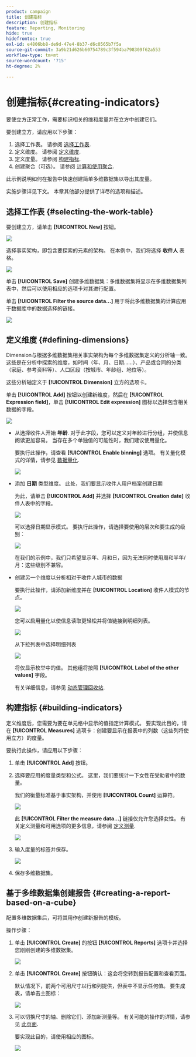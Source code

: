 ```yaml
---
product: campaign
title: 创建指标
description: 创建指标
feature: Reporting, Monitoring
hide: true
hidefromtoc: true
exl-id: e4806bb8-de9d-47e4-8b37-d6c0565b7f5a
source-git-commit: 3a9b21d626b60754789c3f594ba798309f62a553
workflow-type: tm+mt
source-wordcount: '715'
ht-degree: 2%

---
```


# 创建指标{#creating-indicators}



要使立方正常工作，需要标识相关的维和度量并在立方中创建它们。

要创建立方，请应用以下步骤：

1. 选择工作表。 请参阅 [选择工作表](#selecting-the-work-table).
1. 定义维度。 请参阅 [定义维度](#defining-dimensions).
1. 定义度量。 请参阅 [构建指标](#building-indicators).
1. 创建聚合（可选）。 请参阅 [计算和使用聚合](../../reporting/using/concepts-and-methodology.md#calculating-and-using-aggregates).

此示例说明如何在报告中快速创建简单多维数据集以导出其度量。

实施步骤详见下文。 本章其他部分提供了详尽的选项和描述。

## 选择工作表 {#selecting-the-work-table}

要创建立方，请单击 **[!UICONTROL New]** 按钮。

![](assets/s_advuser_cube_create.png)

选择事实架构，即包含要探索的元素的架构。 在本例中，我们将选择 **收件人** 表格。

![](assets/s_advuser_cube_wz_02.png)

单击 **[!UICONTROL Save]** 创建多维数据集：多维数据集将显示在多维数据集列表中，然后可以使用相应的选项卡对其进行配置。

单击 **[!UICONTROL Filter the source data...]** 用于将此多维数据集的计算应用于数据库中的数据选择的链接。

![](assets/s_advuser_cube_wz_03.png)

## 定义维度 {#defining-dimensions}

Dimension与根据多维数据集相关事实架构为每个多维数据集定义的分析轴一致。 这些是在分析中探索的维度，如时间（年、月、日期……）、产品或合同的分类（家庭、参考资料等）、人口区段（按城市、年龄组、地位等）。

这些分析轴定义于 **[!UICONTROL Dimension]** 立方的选项卡。

单击 **[!UICONTROL Add]** 按钮以创建新维度，然后在 **[!UICONTROL Expression field]**，单击 **[!UICONTROL Edit expression]** 图标以选择包含相关数据的字段。

![](assets/s_advuser_cube_wz_04.png)

* 从选择收件人开始 **年龄**. 对于此字段，您可以定义对年龄进行分组，并使信息阅读更加容易。 当存在多个单独值的可能性时，我们建议使用量化。

  要执行此操作，请查看 **[!UICONTROL Enable binning]** 选项。 有关量化模式的详情，请参见 [数据量化](../../reporting/using/concepts-and-methodology.md#data-binning).

  ![](assets/s_advuser_cube_wz_05.png)

* 添加 **日期** 类型维度。 此处，我们要显示收件人用户档案创建日期

  为此，请单击 **[!UICONTROL Add]** 并选择 **[!UICONTROL Creation date]** 收件人表中的字段。

  ![](assets/s_advuser_cube_wz_06.png)

  可以选择日期显示模式。 要执行此操作，请选择要使用的层次和要生成的级别：

  ![](assets/s_advuser_cube_wz_07.png)

  在我们的示例中，我们只希望显示年、月和日，因为无法同时使用周和半年/月：这些级别不兼容。

* 创建另一个维度以分析相对于收件人城市的数据

  要执行此操作，请添加新维度并在 **[!UICONTROL Location]** 收件人模式的节点。

  ![](assets/s_advuser_cube_wz_08.png)

  您可以启用量化以使信息读取更轻松并将值链接到明细列表。

  ![](assets/s_advuser_cube_wz_09.png)

  从下拉列表中选择明细列表

  ![](assets/s_advuser_cube_wz_10.png)

  将仅显示枚举中的值。 其他组将按照 **[!UICONTROL Label of the other values]** 字段。

  有关详细信息，请参见 [动态管理回收站](../../reporting/using/concepts-and-methodology.md#dynamically-managing-bins).

## 构建指标 {#building-indicators}

定义维度后，您需要为要在单元格中显示的值指定计算模式。 要实现此目的，请在 **[!UICONTROL Measures]** 选项卡：创建要显示在报表中的列数（这些列将使用立方）的度量。

要执行此操作，请应用以下步骤：

1. 单击 **[!UICONTROL Add]** 按钮。
1. 选择要应用的度量类型和公式。 这里，我们要统计一下女性在受助者中的数量。

   我们的衡量标准基于事实架构，并使用 **[!UICONTROL Count]** 运算符。

   ![](assets/s_advuser_cube_wz_11.png)

   此 **[!UICONTROL Filter the measure data...]** 链接仅允许您选择女性。 有关定义测量和可用选项的更多信息，请参阅 [定义测量](../../reporting/using/concepts-and-methodology.md#defining-measures).

   ![](assets/s_advuser_cube_wz_12.png)

1. 输入度量的标签并保存。

   ![](assets/s_advuser_cube_wz_13.png)

1. 保存多维数据集。

## 基于多维数据集创建报告 {#creating-a-report-based-on-a-cube}

配置多维数据集后，可将其用作创建新报告的模板。

操作步骤：

1. 单击 **[!UICONTROL Create]** 的按钮 **[!UICONTROL Reports]** 选项卡并选择您刚刚创建的多维数据集。

   ![](assets/s_advuser_cube_wz_14.png)

1. 单击 **[!UICONTROL Create]** 按钮确认：这会将您转到报告配置和查看页面。

   默认情况下，前两个可用尺寸以行和列提供，但表中不显示任何值。 要生成表，请单击主图标：

   ![](assets/s_advuser_cube_wz_15.png)

1. 可以切换尺寸的轴、删除它们、添加新测量等。 有关可能的操作的详情，请参见 [此页面](../../reporting/using/using-cubes-to-explore-data.md).

   要实现此目的，请使用相应的图标。

   ![](assets/s_advuser_cube_wz_16.png)

